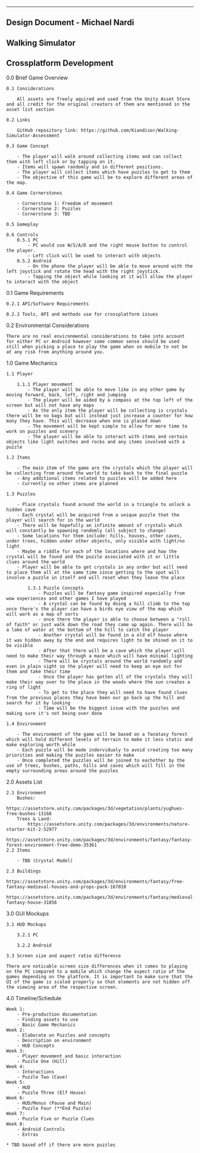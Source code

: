 -------------------------------
Design Document - Michael Nardi
-------------------------------
Walking Simulator
-------------------------------
Crossplatform Development
-------------------------------

0.0 Brief Game Overview

	0.1 Considerations

		All assets are freely aquired and used from the Unity Asset Store and all credit for the original creators of them are mentioned in the asset list section

	0.2 Links

		GitHub repository link: https://github.com/Kiandisor/Walking-Simulator-Assessment

	0.3 Game Concept

		- The player will walk around collecting items and can collect them with left click or by tapping on it.
		- Items will spawn randomly and in different positions.
		- The player will collect items which have puzzles to get to them
		- The objective of this game will be to explore different areas of the map.

	0.4 Game Cornerstones

		- Cornerstone 1: Freedom of movement
		- Cornerstone 2: Puzzles
		- Cornerstone 3: TBD 

	0.5 Gameplay

	0.6 Controls
		0.5.1 PC
			- PC would use W/S/A/D and the right mouse button to control the player.
			- Left click will be used to interact with objects
		0.5.2 Android
			- On the phone the player will be able to move around with the left joystick and rotate the head with the right joystick.
			- Tapping the object while looking at it will allow the player to interact with the object 

0.1 Game Requirements

	0.2.1 API/Software Requirements

	0.2.2 Tools, API and methods use for crossplatform issues

0.2 Environmental Considerations

	There are no real environmental considerations to take into account for either PC or Android however some common sense should be used still when picking a place to play the game when on mobile to not be at any risk from anything around you.

1.0 Game Mechanics

	1.1 Player 

		1.1.1 Player movement
			- The player will be able to move like in any other game by moving forward, back, left, right and jumping 
			- The player will be aided by a compass at the top left of the screen but will not have any maps 
			- As the only item the player will be collecting is crystals there will be no bags but will instead just increase a counter for how many they have. This will decrease when one is placed down 
			- The movement will be kept simple to allow for more time to work on puzzles and scenery 
			- The player will be able to interact with items and certain objects like light switches and rocks and any items involved with a puzzle

	1.2 Items
		
		- The main item of the game are the crystals which the player will be collecting from around the world to take back to the final puzzle
		- Any additional items related to puzzles will be added here
		- Currently no other items are planned

	1.3 Puzzles

		- Place crystals found around the world in a triangle to unlock a hidden cave 
		- Each crystal will be acquired from a unique puzzle that the player will search for in the world 
		- There will be hopefully an infinite amount of crystals which will constantly be spawning randomly (all subject to change) 
		- Some locations for them include: hills, houses, other caves, under trees, hidden under other objects, only visible with light/no light 
		- Maybe a riddle for each of the locations where and how the crystal will be found and the puzzle associated with it or little clues around the world 
		- Player will be able to get crystals in any order but will need to place them all at the same time since getting to the spot will involve a puzzle in itself and will reset when they leave the place

			1.3.1 Puzzle Concepts
				- Puzzles will be fantasy game inspired especially from wow experiences and other games I have played 
				- A crystal can be found by doing a hill climb to the top once there's the player can have a birds eye view of the map which will work as a map of sorts 
				- once there the player is able to choose between a "roll of faith" or just walk down the road they came up again. There will be a lake of water at the bottom of the hill to catch the player 
				- Another crystal will be found in a old elf house where it was hidden away by the end and requires light to be shined on it to be visible 
				- After that there will be a cave which the player will need to make their way through a maze which will have minimal lighting 
				- There will be crystals around the world randomly and even in plain sight so the player will need to keep an eye out for them and take their time 
				- Once the player has gotten all of the crystals they will make their way over to the place in the woods where the sun creates a ring of light
				- To get to the place they will need to have found clues from the previous places they have been our go back up the hill and search for it by looking 
				- Time will be the biggest issue with the puzzles and making sure it's not being over done 

	1.4 Environment

		- The environment of the game will be based on a fanatasy forest which will hold different levels of terrain to make it less static and make exploring worth while
		- Each puzzle will be made indervidualy to avoid creating too many priorities and making the puzzles easier to make
		- Once completed the puzzles will be joined to eachother by the use of trees, bushes, paths, hills and caves which will fill in the empty surrounding areas around the puzzles

2.0 Assets List

	2.1 Environment
		Bushes:
			https://assetstore.unity.com/packages/3d/vegetation/plants/yughues-free-bushes-13168
		Trees & Land:
			https://assetstore.unity.com/packages/3d/environments/nature-starter-kit-2-52977
			https://assetstore.unity.com/packages/3d/environments/fantasy/fantasy-forest-environment-free-demo-35361
	2.2 Items

		- TBD (Crystal Model)	

	2.3 Buildings
		https://assetstore.unity.com/packages/3d/environments/fantasy/free-fantasy-medieval-houses-and-props-pack-167010
		https://assetstore.unity.com/packages/3d/environments/fantasy/medieval-fantasy-house-31856
3.0 GUI Mockups

	3.1 HUD Mockups

		3.2.1 PC

		3.2.2 Android

	3.3 Screen size and aspect ratio difference

	There are noticable screen size differences when it comes to playing on the PC compared to a mobile which change the aspect ratio of the games depending on the platform. It is important to make sure that the UI of the game is scaled properly so that elements are not hidden off the viewing area of the respective screen.

4.0 Timeline/Schedule

	Week 1:
		- Pre-production documentation
		- Finding assets to use
		- Basic Game Mechanics
	Week 2:
		- Elaborate on Puzzles and concepts
		- Description on environment
		- HUD Concepts
	Week 3:
		- Player movement and basic interaction
		- Puzzle One (Hill)
	Week 4:
		- Interactions
		- Puzzle Two (Cave)
	Week 5:
		- HUD
		- Puzzle Three (Elf House)
	Week 6:
		- HUD/Menus (Pause and Main)
		- Puzzle Four (**End Puzzle)
	Week 7:
		- Puzzle Five or Puzzle Clues
	Week 8:
		- Android Controls
		- Extras

	* TBD based off if there are more puzzles
